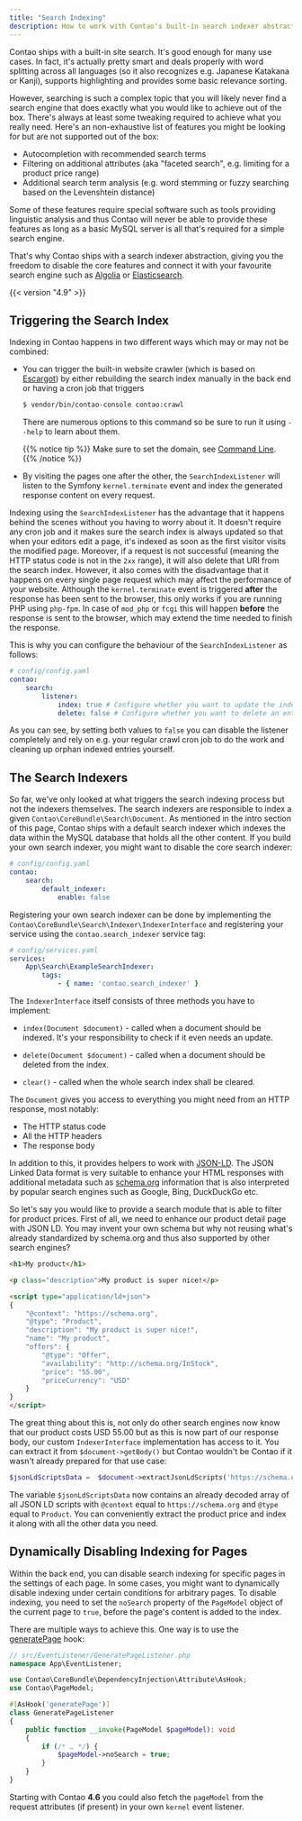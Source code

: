 ```yaml
---
title: "Search Indexing"
description: How to work with Contao's built-in search indexer abstraction.
---
```


Contao ships with a built-in site search. It's good enough for many use cases. In fact, it's actually pretty smart and
deals properly with word splitting across all languages (so it also recognizes e.g. Japanese Katakana or Kanji), supports
highlighting and provides some basic relevance sorting.

However, searching is such a complex topic that you will likely never find a search engine that does exactly what
you would like to achieve out of the box. There's always at least some tweaking required to achieve what you really
need.
Here's an non-exhaustive list of features you might be looking for but are not supported out of the box:

* Autocompletion with recommended search terms
* Filtering on additional attributes (aka "faceted search", e.g. limiting for a product price range)
* Additional search term analysis (e.g. word stemming or fuzzy searching based on the Levenshtein distance)

Some of these features require special software such as tools providing linguistic analysis and thus Contao will
never be able to provide these features as long as a basic MySQL server is all that's required for a simple search
engine.

That's why Contao ships with a search indexer abstraction, giving you the freedom to disable the core features and
connect it with your favourite search engine such as [Algolia](https://www.algolia.com) or [Elasticsearch](https://www.elastic.co).

{{< version "4.9" >}}


## Triggering the Search Index

Indexing in Contao happens in two different ways which may or may not be combined:

* You can trigger the built-in website crawler (which is based on [Escargot](https://github.com/terminal42/escargot)) by
  either rebuilding the search index manually in the back end or having a cron job that triggers
  
  ```bash
  $ vendor/bin/contao-console contao:crawl
  ```
  
    There are numerous options to this command so be sure to run it using `--help` to learn about them.
    
    {{% notice tip %}}
    Make sure to set the domain, see [Command Line](https://docs.contao.org/dev/framework/cron/#command-line). 
    {{% /notice %}}
  
* By visiting the pages one after the other, the `SearchIndexListener` will listen to the Symfony `kernel.terminate`
  event and index the generated response content on every request.
  
Indexing using the `SearchIndexListener` has the advantage that it happens behind the scenes without you having to worry
about it. It doesn't require any cron job and it makes sure the search index is always updated so that when your editors
edit a page, it's indexed as soon as the first visitor visits the modified page. Moreover, if a request is not successful
(meaning the HTTP status code is not in the `2xx` range), it will also delete that URI from the search index.
However, it also comes with the disadvantage that it happens on every single page request which may affect the
performance of your website.
Although the `kernel.terminate` event is triggered **after** the response has been sent to the browser, this only works
if you are running PHP using `php-fpm`. In case of `mod_php` or `fcgi` this will happen **before** the response is sent
to the browser, which may extend the time needed to finish the response.

This is why you can configure the behaviour of the `SearchIndexListener` as follows:

```yaml
# config/config.yaml
contao:
    search:
        listener:
            index: true # Configure whether you want to update the index entry on every request
            delete: false # Configure whether you want to delete an entry if a request is not successful
```

As you can see, by setting both values to `false` you can disable the listener completely and rely on e.g. your regular
crawl cron job to do the work and cleaning up orphan indexed entries yourself.


## The Search Indexers

So far, we've only looked at what triggers the search indexing process but not the indexers themselves.
The search indexers are responsible to index a given `Contao\CoreBundle\Search\Document`.
As mentioned in the intro section of this page, Contao ships with a default search indexer which indexes the data
within the MySQL database that holds all the other content.
If you build your own search indexer, you might want to disable the core search indexer:

```yaml
# config/config.yaml
contao:
    search:
        default_indexer:
            enable: false
```

Registering your own search indexer can be done by implementing the `Contao\CoreBundle\Search\Indexer\IndexerInterface`
and registering your service using the `contao.search_indexer` service tag:

```yaml
# config/services.yaml
services:
    App\Search\ExampleSearchIndexer:
        tags:
            - { name: 'contao.search_indexer' }
```

The `IndexerInterface` itself consists of three methods you have to implement:

* `index(Document $document)` - called when a document should be indexed. It's your responsibility to check if it even
  needs an update.
  
* `delete(Document $document)` - called when a document should be deleted from the index.
  
* `clear()` - called when the whole search index shall be cleared.

The `Document` gives you access to everything you might need from an HTTP response, most notably:

* The HTTP status code
* All the HTTP headers
* The response body

In addition to this, it provides helpers to work with [JSON-LD](https://json-ld.org/). The JSON Linked Data format is 
very suitable to enhance your HTML responses with additional metadata such as [schema.org](https://schema.org/) information
that is also interpreted by popular search engines such as Google, Bing, DuckDuckGo etc.

So let's say you would like to provide a search module that is able to filter for product prices. First of all, we 
need to enhance our product detail page with JSON LD. You may invent your own schema but why not reusing what's already
standardized by schema.org and thus also supported by other search engines?

```html
<h1>My product</h1>

<p class="description">My product is super nice!</p>

<script type="application/ld+json">
{
    "@context": "https://schema.org",
    "@type": "Product",
    "description": "My product is super nice!",
    "name": "My product",
    "offers": {
        "@type": "Offer",
        "availability": "http://schema.org/InStock",
        "price": "55.00",
        "priceCurrency": "USD"
    }
}
</script>
```

The great thing about this is, not only do other search engines now know that our product costs USD 55.00 but as this
is now part of our response body, our custom `IndexerInterface` implementation has access to it.
You can extract it from `$document->getBody()` but Contao wouldn't be Contao if it wasn't already prepared for that
use case:

```php
$jsonLdScriptsData =  $document->extractJsonLdScripts('https://schema.org', 'Product');
```

The variable `$jsonLdScriptsData` now contains an already decoded array of all JSON LD scripts with `@context` equal to
`https://schema.org` and `@type` equal to `Product`. You can conveniently extract the product price and index it along
with all the other data you need.


## Dynamically Disabling Indexing for Pages

Within the back end, you can disable search indexing for specific pages in the settings of each page. In some cases, you
might want to dynamically disable indexing under certain conditions for arbitrary pages. To disable indexing, you need
to set the `noSearch` property of the `PageModel` object of the current page to `true`, before the page's content is added 
to the index.

There are multiple ways to achieve this. One way is to use the [generatePage][generatePage] hook:

```php
// src/EventListener/GeneratePageListener.php
namespace App\EventListener;

use Contao\CoreBundle\DependencyInjection\Attribute\AsHook;
use Contao\PageModel;

#[AsHook('generatePage')]
class GeneratePageListener
{
    public function __invoke(PageModel $pageModel): void
    {
        if (/* … */) {
            $pageModel->noSearch = true;
        }
    }
}
```

Starting with Contao **4.6** you could also fetch the `pageModel` from the request attributes (if present) in your own 
`kernel` event listener.


[generatePage]: /reference/hooks/generatePage
